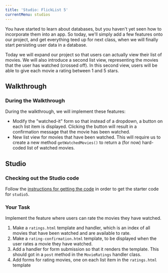```yaml
---
title: 'Studio: FlickList 5'
currentMenu: studios
---
```


You have started to learn about databases, but you haven't yet seen how to incorporate them into an app. So today, we'll simply add a few features onto our project, and get everything teed up for next class, when we will finally start persisting user data in a database.

Today we will expand our project so that users can actually view their list of movies. We will also introduce a second list view, representing the movies that the user has watched (crossed off). In this second view, users will be able to give each movie a rating between 1 and 5 stars.

## Walkthrough

### During the Walkthrough

During the walkthrough, we will implement these features:

* Modify the "watched-it" form so that instead of a dropdown, a button on each list item is displayed. Clicking the button will result in a confirmation message that the movie has been watched.
* New list view for movies that have been watched. This will require us to create a new method `getWatchedMovies()` to return a (for now) hard-coded list of watched movies.

## Studio

### Checking out the Studio code

Follow the [instructions for getting the code][get-the-code] in order to get the starter code for `studio5`.

### Your Task

Implement the feature where users can rate the movies they have watched.

1. Make a `ratings.html` template and handler, which is an index of all movies that have been watched and are available to rate.
2. Make a `rating-confirmation.html` template, to be displayed when the user rates a movie they have watched.
3. Add a handler for form submission so that it renders the template. This should got in a `post` method in the `MovieRatings` handler class.
4. Add forms for rating movies, one on each list item in the `ratings.html` template

[400errors]: https://en.wikipedia.org/wiki/List_of_HTTP_status_codes#4xx_Client_Error
[get-the-code]: ../getting-the-code/
